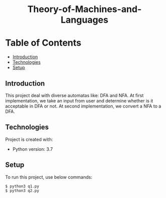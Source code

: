 # <p align="center"> Theory-of-Machines-and-Languages</p>

# Table of Contents
- [Introduction](https://github.com/mohammadtavakoli78/Theory-of-Machines-and-Languages#introduction)
- [Technologies](https://github.com/mohammadtavakoli78/Theory-of-Machines-and-Languages#technologies)
- [Setup](https://github.com/mohammadtavakoli78/Theory-of-Machines-and-Languages#setup)

## Introduction
This project deal with diverse automatas like: DFA and NFA. 
At first implementation, we take an input from user and determine whether is it acceptable in DFA or not. 
At second implementation, we convert a NFA to a DFA.

## Technologies
Project is created with:
* Python version: 3.7

## Setup
To run this project, use below commands:
```
$ python3 q1.py
$ python3 q2.py
```
